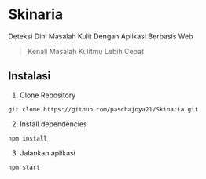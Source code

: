 # Skinaria
Deteksi Dini Masalah Kulit Dengan Aplikasi Berbasis Web
> Kenali Masalah Kulitmu Lebih Cepat


## Instalasi
1. Clone Repository
```
git clone https://github.com/paschajoya21/Skinaria.git
```
2. Install dependencies
```
npm install
```
3. Jalankan aplikasi
```
npm start
```
